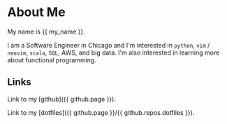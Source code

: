 # About Me

My name is {{ my_name }}.

I am a Software Engineer in Chicago and I'm interested in `python`, `vim` / `neovim`,
`scala`, `SQL`, AWS, and big data. I'm also interested in learning more about
functional programming.

## Links

Link to my [github]({{ github.page }}).

Link to my [dotfiles]({{ github.page }}/{{ github.repos.dotfiles }}).
